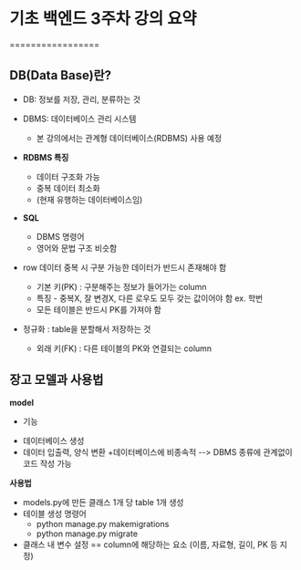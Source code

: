 # 기초 백엔드 3주차 강의 요약
=================


## DB(Data Base)란?
- DB: 정보를 저장, 관리, 분류하는 것
- DBMS: 데이터베이스 관리 시스템
  + 본 강의에서는 관계형 데이터베이스(RDBMS) 사용 예정
- **RDBMS 특징**
  + 데이터 구조화 가능
  + 중복 데이터 최소화
  + (현재 유행하는 데이터베이스임)

- **SQL**
  + DBMS 명령어
  + 영어와 문법 구조 비슷함


- row 데이터 중복 시 구분 가능한 데이터가 반드시 존재해야 함
  + 기본 키(PK) : 구분해주는 정보가 들어가는 column
  + 특징 - 중복X, 잘 변경X, 다른 로우도 모두 갖는 값이어야 함 ex. 학번
  + 모든 테이블은 반드시 PK를 가져야 함

- 정규화 : table을 분할해서 저장하는 것
   + 외래 키(FK) : 다른 테이블의 PK와 연결되는 column


## 장고 모델과 사용법
 **model** 
 - 기능
  + 데이터베이스 생성
  + 데이터 입출력, 양식 변환
  +데이터베이스에 비종속적 --> DBMS 종류에 관계없이 코드 작성 가능

 **사용법**
- models.py에 만든 클래스 1개 당 table 1개 생성
- 테이블 생성 명령어
  + python manage.py makemigrations
  + python manage.py migrate
- 클래스 내 변수 설정 == column에 해당하는 요소
   (이름, 자료형, 길이, PK 등 지정)





